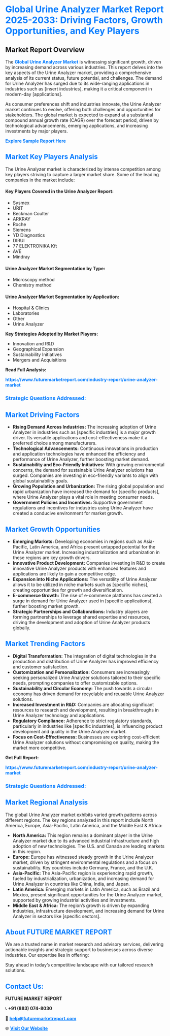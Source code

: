<h1 style="color: #007BFF;">Global Urine Analyzer Market Report 2025-2033: Driving Factors, Growth Opportunities, and Key Players</h1>

<section id="overview">
<h2>Market Report Overview</h2>
<p>The <a href="https://www.futuremarketreport.com/industry-report/urine-analyzer-market" style="color: #007BFF; text-decoration: none;"><strong>Global Urine Analyzer Market</strong></a> is witnessing significant growth, driven by increasing demand across various industries. This report delves into the key aspects of the Urine Analyzer market, providing a comprehensive analysis of its current status, future potential, and challenges. The demand for Urine Analyzer has surged due to its wide-ranging applications in industries such as [insert industries], making it a critical component in modern-day [applications].</p>
<p>As consumer preferences shift and industries innovate, the Urine Analyzer market continues to evolve, offering both challenges and opportunities for stakeholders. The global market is expected to expand at a substantial compound annual growth rate (CAGR) over the forecast period, driven by technological advancements, emerging applications, and increasing investments by major players.</p>
</section>

<section id="overview">
<p><a href="https://www.futuremarketreport.com/request-sample/reportId=121831" style="color: #007BFF; text-decoration: none;"><strong>Explore Sample Report Here</strong></a></p>
</section>

<section id="key-players">
<h2 style="color: #007BFF;">Market Key Players Analysis</h2>
<p>The Urine Analyzer market is characterized by intense competition among key players striving to capture a larger market share. Some of the leading companies in the market include:</p>
<h4>Key Players Covered in the Urine Analyzer Report:</h4>
<ul><li>Sysmex</li><li>URIT</li><li>Beckman Coulter</li><li>ARKRAY</li><li>Roche</li><li>Siemens</li><li>YD Diagnostics</li><li>DIRUI</li><li>77 ELEKTRONIKA Kft</li><li>AVE</li><li>Mindray</li></ul>
<h4>Urine Analyzer Market Segmentation by Type:</h4>
<ul><li>Microscopy method</li><li>Chemistry method</li></ul>

<h4>Urine Analyzer Market Segmentation by Application:</h4>
<ul><li>Hospital &amp; Clinics</li><li>Laboratories</li><li>Other</li><li>Urine Analyzer</li></ul>
<p><strong>Key Strategies Adopted by Market Players:</strong></p>
<ul>
<li>Innovation and R&D</li>
<li>Geographical Expansion</li>
<li>Sustainability Initiatives</li>
<li>Mergers and Acquisitions</li>
</ul>
</section>

<section>
<p><strong>Read Full Analysis: </strong></p><a href="https://www.futuremarketreport.com/industry-report/urine-analyzer-market" style="color: #007BFF; text-decoration: none;"><strong>https://www.futuremarketreport.com/industry-report/urine-analyzer-market</strong></a>
<h3 style="color: #007BFF;">Strategic Questions Addressed:</h3>
</section>

<section id="driving-factors">
<h2 style="color: #007BFF;">Market Driving Factors</h2>
<ul>
<li><strong>Rising Demand Across Industries:</strong> The increasing adoption of Urine Analyzer in industries such as [specific industries] is a major growth driver. Its versatile applications and cost-effectiveness make it a preferred choice among manufacturers.</li>
<li><strong>Technological Advancements:</strong> Continuous innovations in production and application technologies have enhanced the efficiency and performance of Urine Analyzer, further boosting market demand.</li>
<li><strong>Sustainability and Eco-Friendly Initiatives:</strong> With growing environmental concerns, the demand for sustainable Urine Analyzer solutions has surged. Companies are investing in eco-friendly variants to align with global sustainability goals.</li>
<li><strong>Growing Population and Urbanization:</strong> The rising global population and rapid urbanization have increased the demand for [specific products], where Urine Analyzer plays a vital role in meeting consumer needs.</li>
<li><strong>Government Policies and Incentives:</strong> Supportive government regulations and incentives for industries using Urine Analyzer have created a conducive environment for market growth.</li>
</ul>
</section>

<section id="growth-opportunities">
<h2 style="color: #007BFF;">Market Growth Opportunities</h2>
<ul>
<li><strong>Emerging Markets:</strong> Developing economies in regions such as Asia-Pacific, Latin America, and Africa present untapped potential for the Urine Analyzer market. Increasing industrialization and urbanization in these regions are key growth drivers.</li>
<li><strong>Innovative Product Development:</strong> Companies investing in R&D to create innovative Urine Analyzer products with enhanced features and applications are likely to gain a competitive edge.</li>
<li><strong>Expansion into Niche Applications:</strong> The versatility of Urine Analyzer allows it to be utilized in niche markets such as [specific niches], creating opportunities for growth and diversification.</li>
<li><strong>E-commerce Growth:</strong> The rise of e-commerce platforms has created a surge in demand for Urine Analyzer used in [specific applications], further boosting market growth.</li>
<li><strong>Strategic Partnerships and Collaborations:</strong> Industry players are forming partnerships to leverage shared expertise and resources, driving the development and adoption of Urine Analyzer products globally.</li>
</ul>
</section>

<section id="trending-factors">
<h2 style="color: #007BFF;">Market Trending Factors</h2>
<ul>
<li><strong>Digital Transformation:</strong> The integration of digital technologies in the production and distribution of Urine Analyzer has improved efficiency and customer satisfaction.</li>
<li><strong>Customization and Personalization:</strong> Consumers are increasingly seeking personalized Urine Analyzer solutions tailored to their specific needs, prompting companies to offer customizable options.</li>
<li><strong>Sustainability and Circular Economy:</strong> The push towards a circular economy has driven demand for recyclable and reusable Urine Analyzer solutions.</li>
<li><strong>Increased Investment in R&D:</strong> Companies are allocating significant resources to research and development, resulting in breakthroughs in Urine Analyzer technology and applications.</li>
<li><strong>Regulatory Compliance:</strong> Adherence to strict regulatory standards, particularly in industries like [specific industries], is influencing product development and quality in the Urine Analyzer market.</li>
<li><strong>Focus on Cost-Effectiveness:</strong> Businesses are exploring cost-efficient Urine Analyzer solutions without compromising on quality, making the market more competitive.</li>
</ul>
</section>

<section>
<p><strong>Get Full Report: </strong></p><a href="https://www.futuremarketreport.com/industry-report/urine-analyzer-market" style="color: #007BFF; text-decoration: none;"><strong>https://www.futuremarketreport.com/industry-report/urine-analyzer-market</strong></a>
<h3 style="color: #007BFF;">Strategic Questions Addressed:</h3>
</section>


<section id="regional-analysis">
<h2 style="color: #007BFF;">Market Regional Analysis</h2>
<p>The global Urine Analyzer market exhibits varied growth patterns across different regions. The key regions analyzed in this report include North America, Europe, Asia-Pacific, Latin America, and the Middle East & Africa:</p>
<ul>
<li><strong>North America:</strong> This region remains a dominant player in the Urine Analyzer market due to its advanced industrial infrastructure and high adoption of new technologies. The U.S. and Canada are leading markets in this region.</li>
<li><strong>Europe:</strong> Europe has witnessed steady growth in the Urine Analyzer market, driven by stringent environmental regulations and a focus on sustainability. Key countries include Germany, France, and the U.K.</li>
<li><strong>Asia-Pacific:</strong> The Asia-Pacific region is experiencing rapid growth, fueled by industrialization, urbanization, and increasing demand for Urine Analyzer in countries like China, India, and Japan.</li>
<li><strong>Latin America:</strong> Emerging markets in Latin America, such as Brazil and Mexico, present significant opportunities for the Urine Analyzer market, supported by growing industrial activities and investments.</li>
<li><strong>Middle East & Africa:</strong> The region’s growth is driven by expanding industries, infrastructure development, and increasing demand for Urine Analyzer in sectors like [specific sectors].</li>
</ul>
</section>

<footer>
<h2 style="color: #007BFF;">About FUTURE MARKET REPORT</h2>
<p>We are a trusted name in market research and advisory services, delivering actionable insights and strategic support to businesses across diverse industries. Our expertise lies in offering:</p>

<p>Stay ahead in today’s competitive landscape with our tailored research solutions.</p>

<h2 style="color: #007BFF;">Contact Us:</h2>
<p><strong>FUTURE MARKET REPORT</strong></p>
<p>📞 <strong>+91 (883) 074-8030</strong></p>
<p>📧 <strong><a href="mailto:help@futuremarketreport.com" style="color: #007BFF;">help@futuremarketreport.com</a></strong></p>
<p>🌐 <strong><a href="https://www.futuremarketreport.com/" style="color: #007BFF;">Visit Our Website</a></strong></p>
</footer>